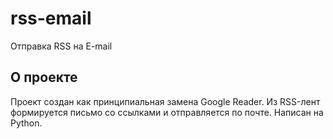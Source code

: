 # rss-email
Отправка RSS на E-mail

## О проекте

Проект создан как принципиальная замена Google Reader. Из RSS-лент формируется письмо со ссылками и отправляется по почте. Написан на Python.
